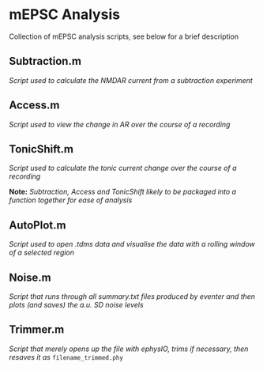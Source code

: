 # mEPSC Analysis

Collection of mEPSC analysis scripts, see below for a brief description

## Subtraction.m  
*Script used to calculate the NMDAR current from a subtraction experiment*

## Access.m  
*Script used to view the change in AR over the course of a recording*

## TonicShift.m  
*Script used to calculate the tonic current change over the course of a recording*

**Note:** *Subtraction, Access and TonicShift likely to be packaged into a function together for ease of analysis*

## AutoPlot.m 
*Script used to open .tdms data and visualise the data with a rolling window of a selected region* 

## Noise.m 
*Script that runs through all summary.txt files produced by eventer and then plots (and saves) the a.u. SD noise levels*

## Trimmer.m 
*Script that merely opens up the file with ephysIO, trims if necessary, then resaves it as* `filename_trimmed.phy` 


